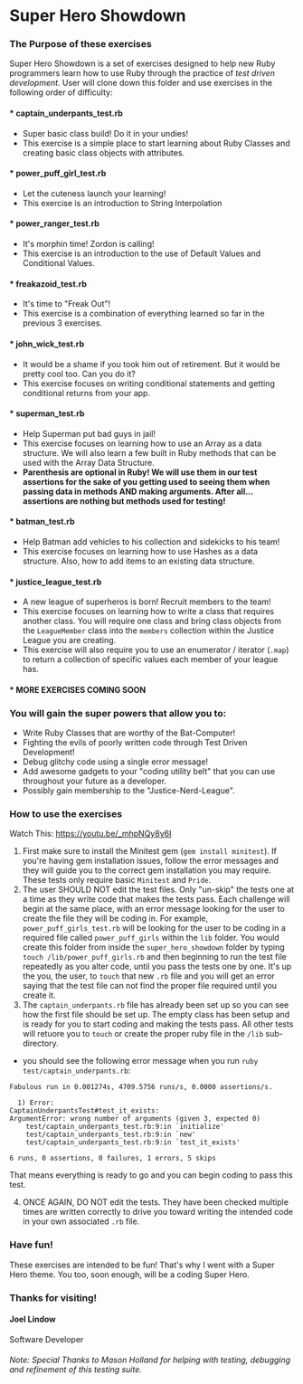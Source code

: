 # Super Hero Showdown

### The Purpose of these exercises
Super Hero Showdown is a set of exercises designed to help new Ruby programmers learn how to use Ruby through the practice of *test driven development*. User will clone down this folder and use exercises in the following order of difficulty:
#### * captain_underpants_test.rb
  - Super basic class build! Do it in your undies!
  - This exercise is a simple place to start learning about Ruby Classes and creating basic class objects with attributes.
#### * power_puff_girl_test.rb
  - Let the cuteness launch your learning!
  - This exercise is an introduction to String Interpolation
#### * power_ranger_test.rb
  - It's morphin time! Zordon is calling!
  - This exercise is an introduction to the use of Default Values and Conditional Values.
#### * freakazoid_test.rb
  - It's time to "Freak Out"!
  - This exercise is a combination of everything learned so far in the previous 3 exercises.
#### * john_wick_test.rb
  - It would be a shame if you took him out of retirement. But it would be pretty cool too. Can you do it?
  - This exercise focuses on writing conditional statements and getting conditional returns from your app.
#### * superman_test.rb
  - Help Superman put bad guys in jail!
  - This exercise focuses on learning how to use an Array as a data structure. We will also learn a few built in Ruby methods that can be used with the Array Data Structure.
  - **Parenthesis are optional in Ruby! We will use them in our test assertions for the sake of you getting used to seeing them when passing data in methods AND making arguments. After all... assertions are nothing but methods used for testing!**
#### * batman_test.rb
  - Help Batman add vehicles to his collection and sidekicks to his team!
  - This exercise focuses on learning how to use Hashes as a data structure. Also, how to add items to an existing data structure.
#### * justice_league_test.rb
  - A new league of superheros is born! Recruit members to the team!
  - This exercise focuses on learning how to write a class that requires another class. You will require one class and bring class objects from the `LeagueMember` class into the `members` collection within the Justice League you are creating.
  - This exercise will also require you to use an enumerator / iterator (`.map`) to return a collection of specific values each member of your league has.
#### * MORE EXERCISES COMING SOON

### You will gain the super powers that allow you to:
* Write Ruby Classes that are worthy of the Bat-Computer!
* Fighting the evils of poorly written code through Test Driven Development!
* Debug glitchy code using a single error message!
* Add awesome gadgets to your "coding utility belt" that you can use throughout your future as a developer.
* Possibly gain membership to the "Justice-Nerd-League".

### How to use the exercises
Watch This: https://youtu.be/_mhpNQy8y6I

1. First make sure to install the Minitest gem (`gem install minitest`). If you're having gem installation issues, follow the error messages and they will guide you to the correct gem installation you may require. These tests only require basic `Minitest` and `Pride`.
2. The user SHOULD NOT edit the test files. Only "un-skip" the tests one at a time as they write code that makes the tests pass.
Each challenge will begin at the same place, with an error message looking for the user to create the file they will be coding in. For example, `power_puff_girls_test.rb` will be looking for the user to be coding in a required file called `power_puff_girls` within the `lib` folder. You would create this folder from inside the `super_hero_showdown` folder by typing `touch /lib/power_puff_girls.rb` and then beginning to run the test file repeatedly as you alter code, until you pass the tests one by one. It's up the you, the user, to `touch` that new `.rb` file and you will get an error saying that the test file can not find the proper file required until you create it.
3. The `captain_underpants.rb` file has already been set up so you can see how the first file should be set up. The empty class has been setup and is ready for you to start coding and making the tests pass. All other tests will retuore you to `touch` or create the proper ruby file in the `/lib` sub-directory.
* you should see the following error message when you run `ruby test/captain_underpants.rb`:
```
Fabulous run in 0.001274s, 4709.5756 runs/s, 0.0000 assertions/s.

  1) Error:
CaptainUnderpantsTest#test_it_exists:
ArgumentError: wrong number of arguments (given 3, expected 0)
    test/captain_underpants_test.rb:9:in `initialize'
    test/captain_underpants_test.rb:9:in `new'
    test/captain_underpants_test.rb:9:in `test_it_exists'

6 runs, 0 assertions, 0 failures, 1 errors, 5 skips
```
That means everything is ready to go and you can begin coding to pass this test.

4. ONCE AGAIN, DO NOT edit the tests. They have been checked multiple times are written correctly to drive you toward writing the intended code in your own associated `.rb` file.

### Have fun!
These exercises are intended to be fun! That's why I went with a Super Hero theme. You too, soon enough, will be a coding Super Hero.


### Thanks for visiting!

#### Joel Lindow
Software Developer


###### Note: Special Thanks to Mason Holland for helping with testing, debugging and refinement of this testing suite.
